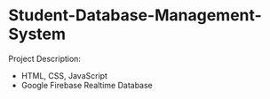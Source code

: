 # Student-Database-Management-System
Project Description:
- HTML, CSS, JavaScript
- Google Firebase Realtime Database
